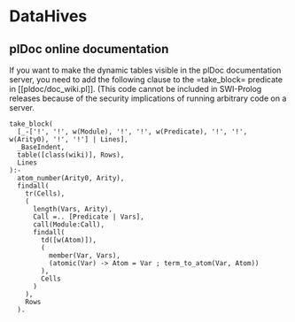 # DataHives

## plDoc online documentation

If you want to make the dynamic tables visible in the plDoc documentation
server, you need to add the following clause to the =take_block= predicate
in [[pldoc/doc_wiki.pl]]. (This code cannot be included in SWI-Prolog
releases because of the security implications of running arbitrary code on
a server.

~~~{.pl}
take_block(
  [_-['!', '!', w(Module), '!', '!', w(Predicate), '!', '!', w(Arity0), '!', '!'] | Lines],
  _BaseIndent,
  table([class(wiki)], Rows),
  Lines
):-
  atom_number(Arity0, Arity),
  findall(
    tr(Cells),
    (
      length(Vars, Arity),
      Call =.. [Predicate | Vars],
      call(Module:Call),
      findall(
        td([w(Atom)]),
        (
          member(Var, Vars),
          (atomic(Var) -> Atom = Var ; term_to_atom(Var, Atom))
        ),
        Cells
      )
    ),
    Rows
  ).
~~~

